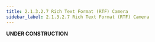 ```yaml
---
title: 2.1.3.2.7 Rich Text Format (RTF) Camera
sidebar_label: 2.1.3.2.7 Rich Text Format (RTF) Camera
---
```


**UNDER CONSTRUCTION**
